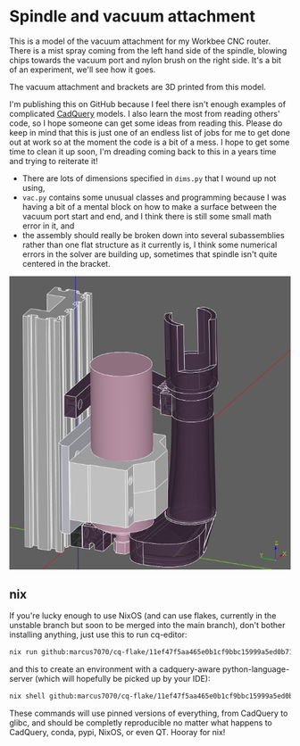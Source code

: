 # Spindle and vacuum attachment

This is a model of the vacuum attachment for my Workbee CNC router. There is a mist spray coming from the left hand side of the spindle, blowing chips towards the vacuum port and nylon brush on the right side. It's a bit of an experiment, we'll see how it goes.

The vacuum attachment and brackets are 3D printed from this model.

I'm publishing this on GitHub because I feel there isn't enough examples of complicated [CadQuery](https://github.com/cadquery/cadquery) models. I also learn the most from reading others' code, so I hope someone can get some ideas from reading this. Please do keep in mind that this is just one of an endless list of jobs for me to get done out at work so at the moment the code is a bit of a mess. I hope to get some time to clean it up soon, I'm dreading coming back to this in a years time and trying to reiterate it!

* There are lots of dimensions specified in `dims.py` that I wound up not using,
* `vac.py` contains some unusual classes and programming because I was having a bit of a mental block on how to make a surface between the vacuum port start and end, and I think there is still some small math error in it, and
* the assembly should really be broken down into several subassemblies rather than one flat structure as it currently is, I think some numerical errors in the solver are building up, sometimes that spindle isn't quite centered in the bracket.

![screenshot](https://github.com/marcus7070/spindle-assy-example/raw/master/screenshot.png)

## nix

If you're lucky enough to use NixOS (and can use flakes, currently in the unstable branch but soon to be merged into the main branch), don't bother installing anything, just use this to run cq-editor:
```sh
nix run github:marcus7070/cq-flake/11ef47f5aa465e0b1cf9bbc15999a5ed0b713ba9
```
and this to create an environment with a cadquery-aware python-language-server (which will hopefully be picked up by your IDE):
```sh
nix shell github:marcus7070/cq-flake/11ef47f5aa465e0b1cf9bbc15999a5ed0b713ba9#cadquery-env
```
These commands will use pinned versions of everything, from CadQuery to glibc, and should be completly reproducible no matter what happens to CadQuery, conda, pypi, NixOS, or even QT. Hooray for nix!
